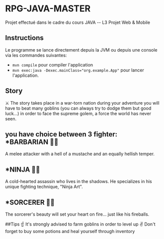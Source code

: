 # RPG-JAVA-MASTER
Projet effectué dans le cadre du cours JAVA -- L3 Projet Web & Mobile

## Instructions 
Le programme se lance directement depuis la JVM 
ou 
depuis une console via les commandes suivantes:
  * `mvn compile` pour compiler l'application
  * `mvn exec:java -Dexec.mainClass="org.example.App"` pour lancer l'application.

## Story
⚔️ The story takes place in a war-torn nation during your adventure you will have to beat many goblins
(you can always try to dodge them but good luck...) in order to face the supreme golem, a force the world has never seen.

you have choice between 3 fighter:
*BARBARIAN 👨‍🎤
----------
A melee attacker with a hell of a mustache and an equally hellish temper.

*NINJA 🧑‍🎤
----------
A cold-hearted assassin who lives in the shadows. He specializes in his unique fighting technique, "Ninja Art".

*SORCERER 👩‍🎤
----------
The sorcerer's beauty will set your heart on fire... just like his fireballs.

##Tips
☝️ It's strongly advised to farm goblins in order to level up
✌️ Don't forget to buy some potions and heal yourself through inventory




